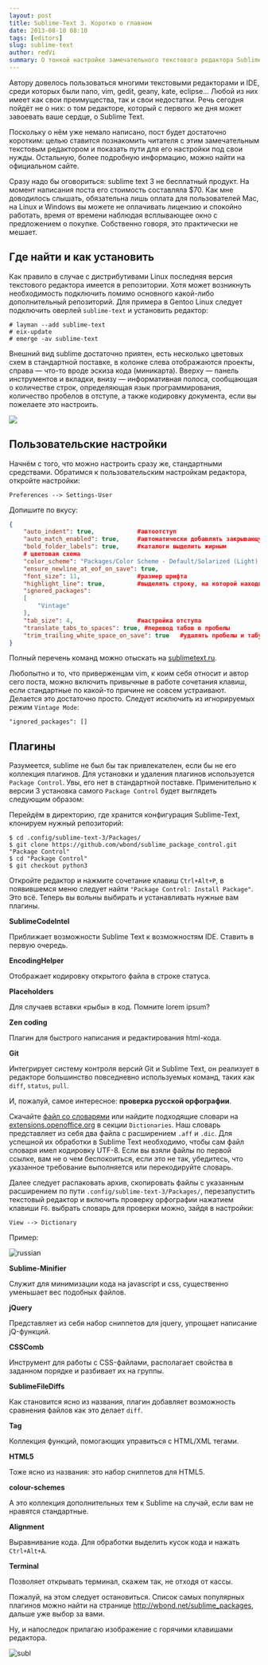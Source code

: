 ```yaml
---
layout: post
title: Sublime-Text 3. Коротко о главном
date: 2013-08-10 08:10
tags: [editors]
slug: sublime-text
author: redVi
summary: О тонкой настройке замечательного текстового редактора Sublime-Text под свои нужды.
---
```


Автору довелось пользоваться многими текстовыми редакторами и IDE, среди которых были nano, vim, gedit, geany, kate, eclipse... Любой из них имеет как свои преимущества, так и свои недостатки. Речь сегодня пойдёт не о них: о том редакторе, который с первого же дня может завоевать ваше сердце, о Sublime Text.

Поскольку о нём уже немало написано, пост будет достаточно коротким: целью ставится познакомить читателя с этим замечательным текстовым редактором и показать пути для его настройки под свои нужды. Остальную, более подробную информацию, можно найти на официальном сайте.

Сразу надо бы оговориться: sublime text 3 не бесплатный продукт. На момент написания поста его стоимость составляла $70. Как мне доводилось слышать, обязательна лишь оплата для пользователей Mac, на Linux и Windows вы можете не оплачивать лицензию и спокойно работать, время от времени наблюдая всплывающее окно с предложением о покупке. Собственно говоря, это практически не мешает.

## Где найти и как установить

Как правило в случае с дистрибутивами Linux последняя версия текстового редактора имеется в репозитории. Хотя может возникнуть необходимость подключить помимо основного какой-либо дополнительный репозиторий. Для примера в Gentoo Linux следует подключить оверлей `sublime-text` и установить редактор:

```console
# layman --add sublime-text
# eix-update
# emerge -av sublime-text
```

Внешний вид sublime достаточно приятен, есть несколько цветовых схем в стандартной поставке, в колонке слева отображаются проекты, справа &mdash; что-то вроде эскиза кода (миникарта). Вверху &mdash; панель инструментов и вкладки, внизу &mdash; информативная полоса, сообщающая о количестве строк, определяющая язык программирования, количество пробелов в отступе, а также кодировку документа, если вы пожелаете это настроить.

<a href="http://farm4.staticflickr.com/3780/9456755441_b2950a96ff_o.png" data-lighter><img src="http://farm4.staticflickr.com/3780/9456755441_b2950a96ff_o.png"/></a>

## Пользовательские настройки

Начнём с того, что можно настроить сразу же, стандартными средствами. Обратимся к пользовательским настройкам редактора, откройте настройки:

```
Preferences --> Settings-User
```

Допишите по вкусу:

```json
{
    "auto_indent": true,            #автоотступ
    "auto_match_enabled": true,     #автоматически добавлять закрывающую скобку, парную кавычку
    "bold_folder_labels": true,     #каталоги выделить жирным
    # цветовая схема
    "color_scheme": "Packages/Color Scheme - Default/Solarized (Light).tmTheme",
    "ensure_newline_at_eof_on_save": true,
    "font_size": 11,                #размер шрифта
    "highlight_line": true,         #выделять строку, на которой находится курсор
    "ignored_packages":
    [
        "Vintage"
    ],
    "tab_size": 4,                  #настройка отступа
    "translate_tabs_to_spaces": true, #перевод табов в пробелы
    "trim_trailing_white_space_on_save": true   #удалять пробелы и табуляции в конце строк
}
```

Полный перечень команд можно отыскать на [sublimetext.ru](http://sublimetext.ru/documentation/preferences/list).

Любопытно и то, что приверженцам vim, к коим себя относит и автор сего поста, можно включить привычные в работе сочетания клавиш, если стандартные по какой-то причине не совсем устраивают. Делается это достаточно просто. Следует исключить из игнорируемых режим `Vintage Mode`:

```
"ignored_packages": []
```

## Плагины

Разумеется, sublime не был бы так привлекателен, если бы не его коллекция плагинов. Для установки и удаления плагинов используется `Package Control`. Увы, его нет в стандартной поставке. Применительно к версии 3 установка самого `Package Control` будет выглядеть следующим образом:

Перейдём в директорию, где хранится конфигурация Sublime-Text, клонируем нужный репозиторий:

```console
$ cd .config/sublime-text-3/Packages/
$ git clone https://github.com/wbond/sublime_package_control.git "Package Control"
$ cd "Package Control"
$ git checkout python3
```

Откройте редактор и нажмите сочетание клавиш `Ctrl+Alt+P`, в появившемся меню следует найти `"Package Control: Install Package"`. Это всё. Теперь вы вольны выбирать и устанавливать нужные вам плагины.

<b>SublimeCodeIntel</b>

Приближает возможности Sublime Text к возможностям IDE. Ставить в первую очередь.

<b>EncodingHelper</b>

Отображает кодировку открытого файла в строке статуса.

<b>Placeholders</b>

Для случаев вставки &laquo;рыбы&raquo; в код. Помните lorem ipsum?

<b>Zen coding</b>

Плагин для быстрого написания и редактирования html-кода.

<b>Git</b>

Интегрирует систему контроля версий Git и Sublime Text, он реализует в редакторе большинство повседневно используемых команд, таких как `diff`, `status`, `pull`.

И, пожалуй, самое интересное: <b>проверка русской орфографии</b>.

Скачайте [файл со словарями](https://www.dropbox.com/s/rwobdbdyt0amwmf/russian_english.zip) или найдите подходящие словари на [extensions.openoffice.org](http://extensions.services.openoffice.org/en) в секции `Dictionaries`. Наш словарь представляет из себя два файла с расширением `.aff` и `.dic`. Для успешной их обработки в Sublime Text необходимо, чтобы сам файл словаря имел кодировку UTF-8. Если вы взяли файлы по первой ссылке, вам не о чем беспокоиться, если это не так, убедитесь, что указанное требование выполняется или перекодируйте словарь.

Далее следует распаковать архив, скопировать файлы с указанным расширением по пути `.config/sublime-text-3/Packages/`, перезапустить текстовый редактор и включить проверку орфографии нажатием клавиши `F6`. выбрать словарь для проверки можно, зайдя в настройки:

```
View --> Dictionary
```

Пример:

![russian](http://farm8.staticflickr.com/7391/9399861226_f2f94bea53_o.png)

<b>Sublime-Minifier</b>

Служит для минимизации кода на javascript и css, существенно уменьшает вес подобных файлов.

<b>jQuery</b>

Представляет из себя набор сниппетов для jquery, упрощает написание jQ-функций.

<b>CSSComb</b>

Инструмент для работы с CSS-файлами, располагает свойства в заданном порядке и разбивает их на группы.

<b>SublimeFileDiffs</b>

Как становится ясно из названия, плагин добавляет возможность сравнения файлов как это делает `diff`.

<b>Tag</b>

Коллекция функций, помогающих управиться с HTML/XML тегами.

<b>HTML5</b>

Тоже ясно из названия: это набор сниппетов для HTML5.

<b>colour-schemes</b>

А это коллекция дополнительных тем к Sublime на случай, если вам не нравятся стандартные.

<b>Alignment</b>

Выравнивание кода. Для обработки выделить кусок кода и нажать `Ctrl+Alt+A`.

<b>Terminal</b>

Позволяет открывать терминал, скажем так, не отходя от кассы.

Пожалуй, на этом следует остановиться. Список самых популярных плагинов можно найти на странице <http://wbond.net/sublime_packages>, дальше уже выбор за вами.

Ну, и напоследок прилагаю изображение с горячими клавишами редактора.

![subl](http://farm4.staticflickr.com/3746/9398811819_14cfbf99c1_b.jpg)
